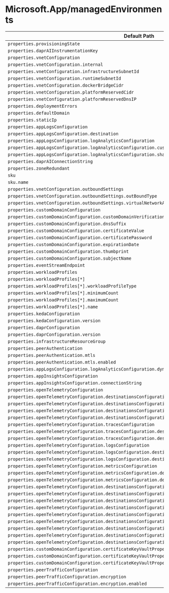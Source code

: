 # Microsoft.App/managedEnvironments

| Default Path | Alias |
|---|---|
| `properties.provisioningState` | `Microsoft.App/managedEnvironments/provisioningState` |
| `properties.daprAIInstrumentationKey` | `Microsoft.App/managedEnvironments/daprAIInstrumentationKey` |
| `properties.vnetConfiguration` | `Microsoft.App/managedEnvironments/vnetConfiguration` |
| `properties.vnetConfiguration.internal` | `Microsoft.App/managedEnvironments/vnetConfiguration.internal` |
| `properties.vnetConfiguration.infrastructureSubnetId` | `Microsoft.App/managedEnvironments/vnetConfiguration.infrastructureSubnetId` |
| `properties.vnetConfiguration.runtimeSubnetId` | `Microsoft.App/managedEnvironments/vnetConfiguration.runtimeSubnetId` |
| `properties.vnetConfiguration.dockerBridgeCidr` | `Microsoft.App/managedEnvironments/vnetConfiguration.dockerBridgeCidr` |
| `properties.vnetConfiguration.platformReservedCidr` | `Microsoft.App/managedEnvironments/vnetConfiguration.platformReservedCidr` |
| `properties.vnetConfiguration.platformReservedDnsIP` | `Microsoft.App/managedEnvironments/vnetConfiguration.platformReservedDnsIP` |
| `properties.deploymentErrors` | `Microsoft.App/managedEnvironments/deploymentErrors` |
| `properties.defaultDomain` | `Microsoft.App/managedEnvironments/defaultDomain` |
| `properties.staticIp` | `Microsoft.App/managedEnvironments/staticIp` |
| `properties.appLogsConfiguration` | `Microsoft.App/managedEnvironments/appLogsConfiguration` |
| `properties.appLogsConfiguration.destination` | `Microsoft.App/managedEnvironments/appLogsConfiguration.destination` |
| `properties.appLogsConfiguration.logAnalyticsConfiguration` | `Microsoft.App/managedEnvironments/appLogsConfiguration.logAnalyticsConfiguration` |
| `properties.appLogsConfiguration.logAnalyticsConfiguration.customerId` | `Microsoft.App/managedEnvironments/appLogsConfiguration.logAnalyticsConfiguration.customerId` |
| `properties.appLogsConfiguration.logAnalyticsConfiguration.sharedKey` | `Microsoft.App/managedEnvironments/appLogsConfiguration.logAnalyticsConfiguration.sharedKey` |
| `properties.daprAIConnectionString` | `Microsoft.App/managedEnvironments/daprAIConnectionString` |
| `properties.zoneRedundant` | `Microsoft.App/managedEnvironments/zoneRedundant` |
| `sku` | `Microsoft.App/managedEnvironments/sku` |
| `sku.name` | `Microsoft.App/managedEnvironments/sku.name` |
| `properties.vnetConfiguration.outboundSettings` | `Microsoft.App/managedEnvironments/vnetConfiguration.outboundSettings` |
| `properties.vnetConfiguration.outboundSettings.outBoundType` | `Microsoft.App/managedEnvironments/vnetConfiguration.outboundSettings.outBoundType` |
| `properties.vnetConfiguration.outboundSettings.virtualNetworkApplianceIp` | `Microsoft.App/managedEnvironments/vnetConfiguration.outboundSettings.virtualNetworkApplianceIp` |
| `properties.customDomainConfiguration` | `Microsoft.App/managedEnvironments/customDomainConfiguration` |
| `properties.customDomainConfiguration.customDomainVerificationId` | `Microsoft.App/managedEnvironments/customDomainConfiguration.customDomainVerificationId` |
| `properties.customDomainConfiguration.dnsSuffix` | `Microsoft.App/managedEnvironments/customDomainConfiguration.dnsSuffix` |
| `properties.customDomainConfiguration.certificateValue` | `Microsoft.App/managedEnvironments/customDomainConfiguration.certificateValue` |
| `properties.customDomainConfiguration.certificatePassword` | `Microsoft.App/managedEnvironments/customDomainConfiguration.certificatePassword` |
| `properties.customDomainConfiguration.expirationDate` | `Microsoft.App/managedEnvironments/customDomainConfiguration.expirationDate` |
| `properties.customDomainConfiguration.thumbprint` | `Microsoft.App/managedEnvironments/customDomainConfiguration.thumbprint` |
| `properties.customDomainConfiguration.subjectName` | `Microsoft.App/managedEnvironments/customDomainConfiguration.subjectName` |
| `properties.eventStreamEndpoint` | `Microsoft.App/managedEnvironments/eventStreamEndpoint` |
| `properties.workloadProfiles` | `Microsoft.App/managedEnvironments/workloadProfiles` |
| `properties.workloadProfiles[*]` | `Microsoft.App/managedEnvironments/workloadProfiles[*]` |
| `properties.workloadProfiles[*].workloadProfileType` | `Microsoft.App/managedEnvironments/workloadProfiles[*].workloadProfileType` |
| `properties.workloadProfiles[*].minimumCount` | `Microsoft.App/managedEnvironments/workloadProfiles[*].minimumCount` |
| `properties.workloadProfiles[*].maximumCount` | `Microsoft.App/managedEnvironments/workloadProfiles[*].maximumCount` |
| `properties.workloadProfiles[*].name` | `Microsoft.App/managedEnvironments/workloadProfiles[*].name` |
| `properties.kedaConfiguration` | `Microsoft.App/managedEnvironments/kedaConfiguration` |
| `properties.kedaConfiguration.version` | `Microsoft.App/managedEnvironments/kedaConfiguration.version` |
| `properties.daprConfiguration` | `Microsoft.App/managedEnvironments/daprConfiguration` |
| `properties.daprConfiguration.version` | `Microsoft.App/managedEnvironments/daprConfiguration.version` |
| `properties.infrastructureResourceGroup` | `Microsoft.App/managedEnvironments/infrastructureResourceGroup` |
| `properties.peerAuthentication` | `Microsoft.App/managedEnvironments/peerAuthentication` |
| `properties.peerAuthentication.mtls` | `Microsoft.App/managedEnvironments/peerAuthentication.mtls` |
| `properties.peerAuthentication.mtls.enabled` | `Microsoft.App/managedEnvironments/peerAuthentication.mtls.enabled` |
| `properties.appLogsConfiguration.logAnalyticsConfiguration.dynamicJsonColumns` | `Microsoft.App/managedEnvironments/appLogsConfiguration.logAnalyticsConfiguration.dynamicJsonColumns` |
| `properties.appInsightsConfiguration` | `Microsoft.App/managedEnvironments/appInsightsConfiguration` |
| `properties.appInsightsConfiguration.connectionString` | `Microsoft.App/managedEnvironments/appInsightsConfiguration.connectionString` |
| `properties.openTelemetryConfiguration` | `Microsoft.App/managedEnvironments/openTelemetryConfiguration` |
| `properties.openTelemetryConfiguration.destinationsConfiguration` | `Microsoft.App/managedEnvironments/openTelemetryConfiguration.destinationsConfiguration` |
| `properties.openTelemetryConfiguration.destinationsConfiguration.dataDogConfiguration` | `Microsoft.App/managedEnvironments/openTelemetryConfiguration.destinationsConfiguration.dataDogConfiguration` |
| `properties.openTelemetryConfiguration.destinationsConfiguration.dataDogConfiguration.site` | `Microsoft.App/managedEnvironments/openTelemetryConfiguration.destinationsConfiguration.dataDogConfiguration.site` |
| `properties.openTelemetryConfiguration.destinationsConfiguration.dataDogConfiguration.key` | `Microsoft.App/managedEnvironments/openTelemetryConfiguration.destinationsConfiguration.dataDogConfiguration.key` |
| `properties.openTelemetryConfiguration.tracesConfiguration` | `Microsoft.App/managedEnvironments/openTelemetryConfiguration.tracesConfiguration` |
| `properties.openTelemetryConfiguration.tracesConfiguration.destinations` | `Microsoft.App/managedEnvironments/openTelemetryConfiguration.tracesConfiguration.destinations` |
| `properties.openTelemetryConfiguration.tracesConfiguration.destinations[*]` | `Microsoft.App/managedEnvironments/openTelemetryConfiguration.tracesConfiguration.destinations[*]` |
| `properties.openTelemetryConfiguration.logsConfiguration` | `Microsoft.App/managedEnvironments/openTelemetryConfiguration.logsConfiguration` |
| `properties.openTelemetryConfiguration.logsConfiguration.destinations` | `Microsoft.App/managedEnvironments/openTelemetryConfiguration.logsConfiguration.destinations` |
| `properties.openTelemetryConfiguration.logsConfiguration.destinations[*]` | `Microsoft.App/managedEnvironments/openTelemetryConfiguration.logsConfiguration.destinations[*]` |
| `properties.openTelemetryConfiguration.metricsConfiguration` | `Microsoft.App/managedEnvironments/openTelemetryConfiguration.metricsConfiguration` |
| `properties.openTelemetryConfiguration.metricsConfiguration.destinations` | `Microsoft.App/managedEnvironments/openTelemetryConfiguration.metricsConfiguration.destinations` |
| `properties.openTelemetryConfiguration.metricsConfiguration.destinations[*]` | `Microsoft.App/managedEnvironments/openTelemetryConfiguration.metricsConfiguration.destinations[*]` |
| `properties.openTelemetryConfiguration.destinationsConfiguration.otlpConfigurations` | `Microsoft.App/managedEnvironments/openTelemetryConfiguration.destinationsConfiguration.otlpConfigurations` |
| `properties.openTelemetryConfiguration.destinationsConfiguration.otlpConfigurations[*]` | `Microsoft.App/managedEnvironments/openTelemetryConfiguration.destinationsConfiguration.otlpConfigurations[*]` |
| `properties.openTelemetryConfiguration.destinationsConfiguration.otlpConfigurations[*].name` | `Microsoft.App/managedEnvironments/openTelemetryConfiguration.destinationsConfiguration.otlpConfigurations[*].name` |
| `properties.openTelemetryConfiguration.destinationsConfiguration.otlpConfigurations[*].endpoint` | `Microsoft.App/managedEnvironments/openTelemetryConfiguration.destinationsConfiguration.otlpConfigurations[*].endpoint` |
| `properties.openTelemetryConfiguration.destinationsConfiguration.otlpConfigurations[*].insecure` | `Microsoft.App/managedEnvironments/openTelemetryConfiguration.destinationsConfiguration.otlpConfigurations[*].insecure` |
| `properties.openTelemetryConfiguration.destinationsConfiguration.otlpConfigurations[*].headers` | `Microsoft.App/managedEnvironments/openTelemetryConfiguration.destinationsConfiguration.otlpConfigurations[*].headers` |
| `properties.openTelemetryConfiguration.destinationsConfiguration.otlpConfigurations[*].headers[*]` | `Microsoft.App/managedEnvironments/openTelemetryConfiguration.destinationsConfiguration.otlpConfigurations[*].headers[*]` |
| `properties.openTelemetryConfiguration.destinationsConfiguration.otlpConfigurations[*].headers[*].key` | `Microsoft.App/managedEnvironments/openTelemetryConfiguration.destinationsConfiguration.otlpConfigurations[*].headers[*].key` |
| `properties.openTelemetryConfiguration.destinationsConfiguration.otlpConfigurations[*].headers[*].value` | `Microsoft.App/managedEnvironments/openTelemetryConfiguration.destinationsConfiguration.otlpConfigurations[*].headers[*].value` |
| `properties.customDomainConfiguration.certificateKeyVaultProperties` | `Microsoft.App/managedEnvironments/customDomainConfiguration.certificateKeyVaultProperties` |
| `properties.customDomainConfiguration.certificateKeyVaultProperties.identity` | `Microsoft.App/managedEnvironments/customDomainConfiguration.certificateKeyVaultProperties.identity` |
| `properties.customDomainConfiguration.certificateKeyVaultProperties.keyVaultUrl` | `Microsoft.App/managedEnvironments/customDomainConfiguration.certificateKeyVaultProperties.keyVaultUrl` |
| `properties.peerTrafficConfiguration` | `Microsoft.App/managedEnvironments/peerTrafficConfiguration` |
| `properties.peerTrafficConfiguration.encryption` | `Microsoft.App/managedEnvironments/peerTrafficConfiguration.encryption` |
| `properties.peerTrafficConfiguration.encryption.enabled` | `Microsoft.App/managedEnvironments/peerTrafficConfiguration.encryption.enabled` |

